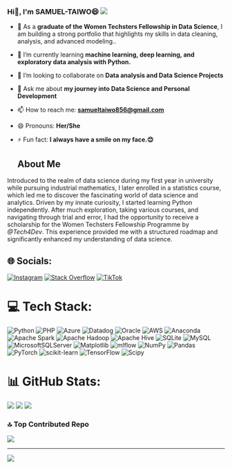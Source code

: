 ### Hi👋, **I'm SAMUEL-TAIWO😄** [![](https://visitcount.itsvg.in/api?id=SAMUEL-TAIWO&icon=0&color=3)](https://visitcount.itsvg.in)

- 🔭 As a **graduate of the Women Techsters Fellowship in Data Science**, I am building a strong portfolio that highlights my skills in data cleaning, analysis, and advanced modeling..
- 🌱 I’m currently learning **machine learning, deep learning, and exploratory data analysis with Python.** 
- 👯 I’m looking to collaborate on **Data analysis and Data Science Projects**
- 💬 Ask me about **my journey into Data Science and Personal Development**
- 📫 How to reach me: **samueltaiwo856@gmail.com**
- 😄 Pronouns: **Her/She**
- ⚡ Fun fact: 
**I always have a smile on my face.😊**

  ## About Me
  
Introduced to the realm of data science during my first year in university while pursuing industrial mathematics, I later enrolled in a statistics course, which led me to discover the fascinating world of data science and analytics. Driven by my innate curiosity, I started learning Python independently. After much exploration, taking various courses, and navigating through trial and error, I had the opportunity to receive a scholarship for the Women Techsters Fellowship Programme by *@Tech4Dev*. This experience provided me with a structured roadmap and significantly enhanced my understanding of data science.


## 🌐 Socials:
[![Instagram](https://img.shields.io/badge/Instagram-%23E4405F.svg?logo=Instagram&logoColor=white)](https://instagram.com/treasure_tee2) [![Stack Overflow](https://img.shields.io/badge/-Stackoverflow-FE7A16?logo=stack-overflow&logoColor=white)](https://stackoverflow.com/users/23263309) [![TikTok](https://img.shields.io/badge/TikTok-%23000000.svg?logo=TikTok&logoColor=white)](https://tiktok.com/@Motivation_mantra) 

# 💻 Tech Stack:
![Python](https://img.shields.io/badge/python-3670A0?style=for-the-badge&logo=python&logoColor=ffdd54) ![PHP](https://img.shields.io/badge/php-%23777BB4.svg?style=for-the-badge&logo=php&logoColor=white) ![Azure](https://img.shields.io/badge/azure-%230072C6.svg?style=for-the-badge&logo=microsoftazure&logoColor=white) ![Datadog](https://img.shields.io/badge/datadog-%23632CA6.svg?style=for-the-badge&logo=datadog&logoColor=white) ![Oracle](https://img.shields.io/badge/Oracle-F80000?style=for-the-badge&logo=oracle&logoColor=white) ![AWS](https://img.shields.io/badge/AWS-%23FF9900.svg?style=for-the-badge&logo=amazon-aws&logoColor=white) ![Anaconda](https://img.shields.io/badge/Anaconda-%2344A833.svg?style=for-the-badge&logo=anaconda&logoColor=white) ![Apache Spark](https://img.shields.io/badge/Apache%20Spark-FDEE21?style=for-the-badge&logo=apachespark&logoColor=black) ![Apache Hadoop](https://img.shields.io/badge/Apache%20Hadoop-66CCFF?style=for-the-badge&logo=apachehadoop&logoColor=black) ![Apache Hive](https://img.shields.io/badge/Apache%20Hive-FDEE21?style=for-the-badge&logo=apachehive&logoColor=black) ![SQLite](https://img.shields.io/badge/sqlite-%2307405e.svg?style=for-the-badge&logo=sqlite&logoColor=white) ![MySQL](https://img.shields.io/badge/mysql-%2300000f.svg?style=for-the-badge&logo=mysql&logoColor=white) ![MicrosoftSQLServer](https://img.shields.io/badge/Microsoft%20SQL%20Server-CC2927?style=for-the-badge&logo=microsoft%20sql%20server&logoColor=white) ![Matplotlib](https://img.shields.io/badge/Matplotlib-%23ffffff.svg?style=for-the-badge&logo=Matplotlib&logoColor=black) ![mlflow](https://img.shields.io/badge/mlflow-%23d9ead3.svg?style=for-the-badge&logo=numpy&logoColor=blue) ![NumPy](https://img.shields.io/badge/numpy-%23013243.svg?style=for-the-badge&logo=numpy&logoColor=white) ![Pandas](https://img.shields.io/badge/pandas-%23150458.svg?style=for-the-badge&logo=pandas&logoColor=white) ![PyTorch](https://img.shields.io/badge/PyTorch-%23EE4C2C.svg?style=for-the-badge&logo=PyTorch&logoColor=white) ![scikit-learn](https://img.shields.io/badge/scikit--learn-%23F7931E.svg?style=for-the-badge&logo=scikit-learn&logoColor=white) ![TensorFlow](https://img.shields.io/badge/TensorFlow-%23FF6F00.svg?style=for-the-badge&logo=TensorFlow&logoColor=white) ![Scipy](https://img.shields.io/badge/SciPy-%230C55A5.svg?style=for-the-badge&logo=scipy&logoColor=%white)
# 📊 GitHub Stats:
![](https://github-readme-stats.vercel.app/api?username=SAMUEL-TAIWO&theme=swift&hide_border=false&include_all_commits=false&count_private=false)
![](https://github-readme-streak-stats.herokuapp.com/?user=SAMUEL-TAIWO&theme=swift&hide_border=false)
![](https://github-readme-stats.vercel.app/api/top-langs/?username=SAMUEL-TAIWO&theme=swift&hide_border=false&include_all_commits=false&count_private=false&layout=compact)

### 🔝 Top Contributed Repo
![](https://github-contributor-stats.vercel.app/api?username=SAMUEL-TAIWO&limit=5&theme=dark&combine_all_yearly_contributions=true)

---
[![](https://visitcount.itsvg.in/api?id=SAMUEL-TAIWO&icon=0&color=3)](https://visitcount.itsvg.in)

<!-- Proudly created with GPRM ( https://gprm.itsvg.in ) -->
